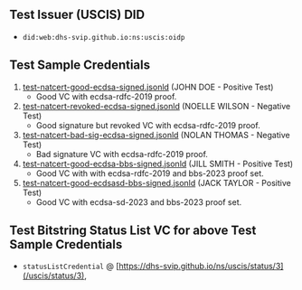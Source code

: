 ## Test Issuer (USCIS) DID

- `did:web:dhs-svip.github.io:ns:uscis:oidp`

## Test Sample Credentials 

1. [test-natcert-good-ecdsa-signed.jsonld](test-natcert-good-ecdsa-signed.jsonld) (JOHN DOE - Positive Test)
   - Good VC with ecdsa-rdfc-2019 proof.
2. [test-natcert-revoked-ecdsa-signed.jsonld](test-natcert-revoked-ecdsa-signed.jsonld) (NOELLE WILSON - Negative Test)
   - Good signature but revoked VC with ecdsa-rdfc-2019 proof.
3. [test-natcert-bad-sig-ecdsa-signed.jsonld](test-natcert-bad-sig-ecdsa-signed.jsonld) (NOLAN THOMAS - Negative Test)
   - Bad signature VC with ecdsa-rdfc-2019 proof.
4. [test-natcert-good-ecdsa-bbs-signed.jsonld](test-natcert-good-ecdsa-bbs-signed.jsonld) (JILL SMITH - Positive Test)
   - Good VC with with ecdsa-rdfc-2019 and bbs-2023 proof set.
5. [test-natcert-good-ecdsasd-bbs-signed.jsonld](test-natcert-good-ecdsasd-bbs-signed.jsonld) (JACK TAYLOR - Positive Test)
   - Good VC with ecdsa-sd-2023 and bbs-2023 proof set.

## Test Bitstring Status List VC for above Test Sample Credentials

- `statusListCredential` @ [https://dhs-svip.github.io/ns/uscis/status/3](/uscis/status/3),

